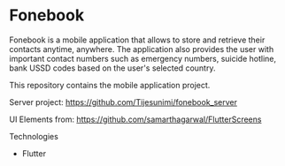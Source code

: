# Fonebook

Fonebook is a mobile application that allows to store and retrieve their contacts anytime, anywhere. The application also provides the user with important contact numbers such as emergency numbers, suicide hotline, bank USSD codes based on the user's selected country.

This repository contains the mobile application project.

Server project: https://github.com/Tijesunimi/fonebook_server

UI Elements from: https://github.com/samarthagarwal/FlutterScreens

Technologies
  - Flutter
